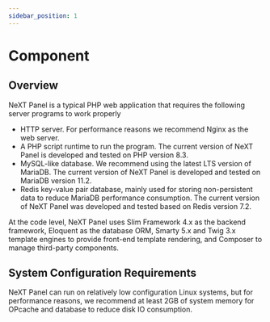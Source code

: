```yaml
---
sidebar_position: 1
---
```


# Component

## Overview

NeXT Panel is a typical PHP web application that requires the following server programs to work properly

* HTTP server. For performance reasons we recommend Nginx as the web server.
* A PHP script runtime to run the program. The current version of NeXT Panel is developed and tested on PHP version 8.3.
* MySQL-like database. We recommend using the latest LTS version of MariaDB. The current version of NeXT Panel is developed and tested on MariaDB version 11.2.
* Redis key-value pair database, mainly used for storing non-persistent data to reduce MariaDB performance consumption. The current version of NeXT Panel was developed and tested based on Redis version 7.2.

At the code level, NeXT Panel uses Slim Framework 4.x as the backend framework, Eloquent as the database ORM, Smarty 5.x and Twig 3.x template engines to provide front-end template rendering, and Composer to manage third-party components.

## System Configuration Requirements

NeXT Panel can run on relatively low configuration Linux systems, but for performance reasons, we recommend at least 2GB of system memory for OPcache and database to reduce disk IO consumption.

